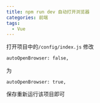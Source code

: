 ```yaml
---
title: npm run dev 自动打开浏览器
categories: 前端
tags:
  - Vue
---
```

打开项目中的`/config/index.js`
修改
  ``` bash
autoOpenBrowser: false,
```
为
  ``` base
autoOpenBrowser: true,
```
保存重新运行该项目即可
